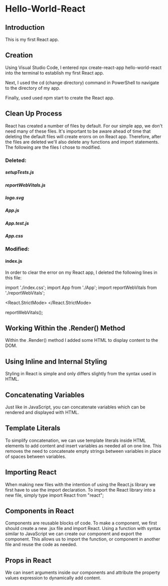 # Hello-World-React

## Introduction
This is my first React app.

## Creation
Using Visual Studio Code, I entered npx create-react-app hello-world-react into the terminal to establish my first React app.

Next, I used the cd (change directory) command in PowerShell to navigate to the directory of my app.

Finally, used used npm start to create the React app.

## Clean Up Process
React has created a number of files by default. For our simple app, we don't need many of these files. It's important to be aware ahead of time that deleting the default files will create erorrs on on React app. Therefore, after the files are deleted we'll also delete any functions and import statements. The following are the files I chose to modified.

### Deleted:

##### setupTests.js
##### reportWebVitals.js
##### logo.svg
##### App.js
##### App.test.js
##### App.css

### Modified:

#### index.js
In order to clear the error on my React app, I deleted the following lines in this file:

import './index.css';
import App from './App';
import reportWebVitals from './reportWebVitals';

<React.StrictMode>
<App />
</React.StrictMode>

reportWebVitals();

## Working Within the .Render() Method

Within the .Render() method I added some HTML to display content to the DOM.

## Using Inline and Internal Styling
Styling in React is simple and only differs slightly from the syntax used in HTML.

## Concatenating Variables
Just like in JavaScript, you can concatenate variables which can be rendered and displayed with HTML.

## Template Literals
To simplify concatenation, we can use template literals inside HTML elements to add content and insert variables as needed all on one line. This removes the need to concatenate empty strings between variables in place of spaces between variables.

## Importing React

When making new files with the intention of using the React.js library we first have to use the import declaration. To import the React library into a new file, simply type import React from "react";

## Components in React
Components are reusable blocks of code. To make a component, we first should create a new .jsx file and import React.
Using a function with syntax similar to JavaScript we can create our component and export the component.
This allows us to import the function, or component in another file and reuse the code as needed.

## Props in React
We can insert arguments inside our components and attribute the property values expression to dynamically add content.